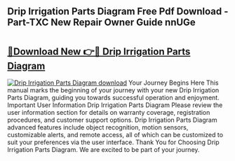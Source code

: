 ## Drip Irrigation Parts Diagram Free Pdf Download - Part-TXC New Repair Owner Guide nnUGe

# <h2><a href="http://dfsol71.blite.top/?on=Drip+Irrigation+Parts+Diagram">🔗Download New 👉🔴 Drip Irrigation Parts Diagram</a></h2>

[![Drip Irrigation Parts Diagram download](https://i.imgur.com/lujVjoI.png)](http://dfsol71.blite.top/?on=Drip+Irrigation+Parts+Diagram)
Your Journey Begins Here This manual marks the beginning of your journey with your new Drip Irrigation Parts Diagram, guiding you towards successful operation and enjoyment. Important User Information Drip Irrigation Parts Diagram Please review the user information section for details on warranty coverage, registration procedures, and customer support options. Drip Irrigation Parts Diagram advanced features include object recognition, motion sensors, customizable alerts, and remote access, all of which can be customized to suit your preferences via the user interface. Thank You for Choosing Drip Irrigation Parts Diagram. We are excited to be part of your journey.
